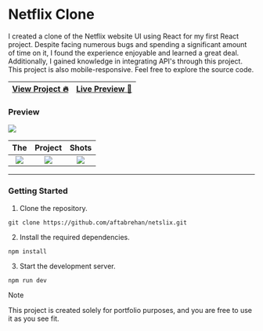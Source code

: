 # Netflix Clone

I created a clone of the Netflix website UI using React for my first React project. Despite facing numerous bugs and spending a significant amount of time on it, I found the experience enjoyable and learned a great deal. Additionally, I gained knowledge in integrating API's through this project. This project is also mobile-responsive. Feel free to explore the source code.

| [View Project 🔥](https://aftabrehan.com/portfolio/netflix-clone) | [Live Preview 🚀](https://netslix.web.app) |
| ----------------------------------------------------------------- | ------------------------------------------ |

### Preview

<div>
  <a href="https://aftabrehan.com/portfolio/netflix-clone">
    <img style="max-width:300px;" src="https://cdn.loom.com/sessions/thumbnails/760778cf3b6149dca9c5c6a85752ddb5-with-play.gif">
  </a>
</div>

|                                                                                                    The                                                                                                     |                                                                                                  Project                                                                                                   |                                                                                                   Shots                                                                                                    |
| :--------------------------------------------------------------------------------------------------------------------------------------------------------------------------------------------------------: | :--------------------------------------------------------------------------------------------------------------------------------------------------------------------------------------------------------: | :--------------------------------------------------------------------------------------------------------------------------------------------------------------------------------------------------------: |
| <div><a href="https://aftabrehan.com/portfolio/netflix-clone"><img style="max-width:220px;" src="https://aftabrehan.com/_next/image?url=%2F_next%2Fstatic%2Fmedia%2F1.ead245c3.png&w=1920&q=75"></a></div> | <div><a href="https://aftabrehan.com/portfolio/netflix-clone"><img style="max-width:220px;" src="https://aftabrehan.com/_next/image?url=%2F_next%2Fstatic%2Fmedia%2F2.365f326d.png&w=1920&q=75"></a></div> | <div><a href="https://aftabrehan.com/portfolio/netflix-clone"><img style="max-width:220px;" src="https://aftabrehan.com/_next/image?url=%2F_next%2Fstatic%2Fmedia%2F3.772ad2a8.png&w=1920&q=75"></a></div> |

<hr />

### Getting Started

1. Clone the repository.

```
git clone https://github.com/aftabrehan/netslix.git
```

2. Install the required dependencies.

```
npm install
```

3. Start the development server.

```
npm run dev
```

> [!NOTE]
> This project is created solely for portfolio purposes, and you are free to use it as you see fit.
